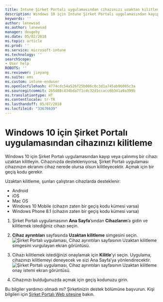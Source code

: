 ```yaml
---
title: Intune Şirket Portalı uygulamasından cihazınızı uzaktan kilitleme
description: Windows 10 için Intune Şirket Portalı uygulamasından kayıp veya çalınmış bir cihazı uzaktan kilitleme
keywords: ''
author: lenewsad
ms.author: lanewsad
manager: dougeby
ms.date: 05/02/2018
ms.topic: article
ms.prod: ''
ms.service: microsoft-intune
ms.technology: ''
searchScope:
- User help
ROBOTS: ''
ms.reviewer: jieyang
ms.suite: ems
ms.custom: intune-enduser
ms.openlocfilehash: 4774cdc54a526f25b006c0c3d1a745ab96005c3a
ms.sourcegitcommit: 2b5d88c434bda7f1cdc32d1ccacc6b341a9a399b
ms.translationtype: HT
ms.contentlocale: tr-TR
ms.lasthandoff: 05/07/2018
ms.locfileid: "33676639"
---
```

# <a name="lock-your-device-from-company-portal-app-for-windows-10"></a>Windows 10 için Şirket Portalı uygulamasından cihazınızı kilitleme

Windows 10 için Şirket Portalı uygulamasından kayıp veya çalınmış bir cihazı uzaktan kilitleyin. Cihazınızda destekleniyorsa, Şirket Portalı uygulaması cihazınızın ekranını cihaz nerede olursa olsun kilitleyecektir. Açmak için bir geçiş kodu gerekir.

Uzaktan kilitleme, şunları çalıştıran cihazlarda desteklenir:

* Android
* iOS
* Mac OS
* Windows 10 Mobile (cihazın zaten bir geçiş kodu kümesi varsa)
* Windows Phone 8.1 (cihazın zaten bir geçiş kodu kümesi varsa)

1. Şirket Portalı uygulamasının **Ana Sayfa**’sından **Cihazlarım**’a gidin ve kilitlemek istediğiniz cihazı seçin.

2. **Cihaz ayrıntıları** sayfasında **Uzaktan kilitleme** simgesini seçin.  
   ![Şirket Portalı uygulaması, Cihaz ayrıntıları sayfasının Uzaktan kilitleme simgesini vurgulayan ekran görüntüsü.](./media/1804_remote_lock_Windows_CPapp_05.png)   
3. Cihazı kilitlemek istediğinizi onaylamak için **Kilitle**’yi seçin. Uygulama, cihazınızı kilitlemeyi deneyecek ve sizi Ana Sayfa’ya yönlendirecektir. 
   ![Şirket Portalı uygulaması, Cihaz ayrıntıları sayfasının Uzaktan kilitleme onay istemi ekran görüntüsü.](./media/1804_remote_lock_Windows_CPapp_06.png)  
4. Cihazınızı bulduğunuzda açmak için geçiş kodunuzu girin.  

Bu bilgiler yardımcı olmadı mı? Şirketinizin destek bölümüne başvurun. Kişi bilgileri için [Şirket Portalı Web sitesine](https://portal.manage.microsoft.com#HelpDeskDialog) bakın.

